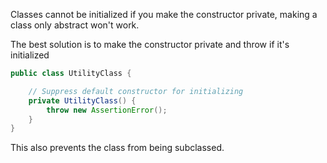 Classes cannot be initialized if you make the constructor private, making a class only abstract won't work.

The best solution is to make the constructor private and throw if it's initialized

```java
public class UtilityClass {

    // Suppress default constructor for initializing
    private UtilityClass() {
        throw new AssertionError();
    }
}
```

This also prevents the class from being subclassed.